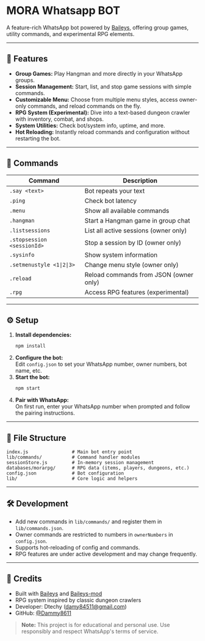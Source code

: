 # MORA Whatsapp BOT

A feature-rich WhatsApp bot powered by [Baileys](https://github.com/WhiskeySockets/Baileys), offering group games, utility commands, and experimental RPG elements.

---

## 🚀 Features

- **Group Games:** Play Hangman and more directly in your WhatsApp groups.
- **Session Management:** Start, list, and stop game sessions with simple commands.
- **Customizable Menu:** Choose from multiple menu styles, access owner-only commands, and reload commands on the fly.
- **RPG System (Experimental):** Dive into a text-based dungeon crawler with inventory, combat, and shops.
- **System Utilities:** Check bot/system info, uptime, and more.
- **Hot Reloading:** Instantly reload commands and configuration without restarting the bot.

---

## 💬 Commands

| Command                    | Description                            |
| -------------------------- | -------------------------------------- |
| `.say <text>`              | Bot repeats your text                  |
| `.ping`                    | Check bot latency                      |
| `.menu`                    | Show all available commands            |
| `.hangman`                 | Start a Hangman game in group chat     |
| `.listsessions`            | List all active sessions (owner only)  |
| `.stopsession <sessionId>` | Stop a session by ID (owner only)      |
| `.sysinfo`                 | Show system information                |
| `.setmenustyle <1\|2\|3>`  | Change menu style (owner only)         |
| `.reload`                  | Reload commands from JSON (owner only) |
| `.rpg`                     | Access RPG features (experimental)     |

---

## ⚙️ Setup

1. **Install dependencies:**
   ```bash
   npm install
   ```
2. **Configure the bot:**  
   Edit `config.json` to set your WhatsApp number, owner numbers, bot name, etc.
3. **Start the bot:**
   ```bash
   npm start
   ```
4. **Pair with WhatsApp:**  
   On first run, enter your WhatsApp number when prompted and follow the pairing instructions.

---

## 📁 File Structure

```
index.js                # Main bot entry point
lib/commands/           # Command handler modules
sessionStore.js         # In-memory session management
databases/morarpg/      # RPG data (items, players, dungeons, etc.)
config.json             # Bot configuration
lib/                    # Core logic and helpers
```

---

## 🛠️ Development

- Add new commands in `lib/commands/` and register them in `lib/commands.json`.
- Owner commands are restricted to numbers in `ownerNumbers` in `config.json`.
- Supports hot-reloading of config and commands.
- RPG features are under active development and may change frequently.

---

## 🙏 Credits

- Built with [Baileys](https://github.com/WhiskeySockets/Baileys) and [Baileys-mod](https://github.com/nstar-y/bail)
- RPG system inspired by classic dungeon crawlers
- Developer: Dtechy (damy84511@gmail.com)
- GitHub: [@Dammy8611](https://github.com/Dammy8611)

> **Note:** This project is for educational and personal use. Use responsibly and respect WhatsApp's terms of service.
